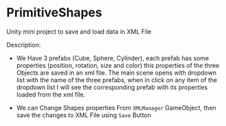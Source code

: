 # PrimitiveShapes
Unity mini project to save and load data in XML File

Description:

- We Have 3 prefabs (Cube, Sphere, Cylinder), each prefab has some properties (position,
rotation, size and color) this properties of the three Objects are saved in an xml file.
The main scene opens with dropdown list with the name of the three prefabs, when in click on any item of the dropdown list I will see the corresponding prefab with its properties loaded from the xml file.

- We can Change Shapes properties From `XMLManager` GameObject, then save the changes to XML File using `Save` Button
